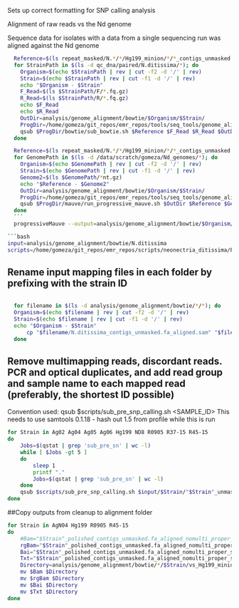 Sets up correct formatting for SNP calling analysis

Alignment of raw reads vs the Nd genome

Sequence data for isolates with a data from a single sequencing run was aligned against the Nd genome

```bash
  Reference=$(ls repeat_masked/N.*/*/Hg199_minion/*/*_contigs_unmasked.fa)
  for StrainPath in $(ls -d qc_dna/paired/N.ditissima/*); do
    Organism=$(echo $StrainPath | rev | cut -f2 -d '/' | rev)
    Strain=$(echo $StrainPath | rev | cut -f1 -d '/' | rev)
    echo "$Organism - $Strain"
    F_Read=$(ls $StrainPath/F/*.fq.gz)
    R_Read=$(ls $StrainPath/R/*.fq.gz)
    echo $F_Read
    echo $R_Read
    OutDir=analysis/genome_alignment/bowtie/$Organism/$Strain/
    ProgDir=/home/gomeza/git_repos/emr_repos/tools/seq_tools/genome_alignment
    qsub $ProgDir/bowtie/sub_bowtie.sh $Reference $F_Read $R_Read $OutDir $Strain
  done
  ```


  ```bash
    Reference=$(ls repeat_masked/N.*/*/Hg199_minion/*/*_contigs_unmasked.fa)
    for GenomePath in $(ls -d /data/scratch/gomeza/Nd_genomes/*); do
      Organism=$(echo $GenomePath | rev | cut -f2 -d '/' | rev)
      Strain=$(echo $GenomePath | rev | cut -f1 -d '/' | rev)
      Genome2=$(ls $GenomePath/*nt.gz)
      echo "$Reference - $Genome2"
      OutDir=analysis/genome_alignment/bowtie/$Organism/$Strain/
      ProgDir=/home/gomeza/git_repos/emr_repos/tools/seq_tools/genome_alignment
      qsub $ProgDir/mauve/run_progressive_mauve.sh $OutDir $Reference $Genome2
    done
    ```
    progressiveMauve --output=analysis/genome_alignment/bowtie/$Organism/$Strain/my_seqs.xmfa repeat_masked/N.ditisima/Ref_Genomes/Hg199_minion/filtered_contigs/N.ditissima_contigs_unmasked.fa /data/scratch/gomeza/Nd_genomes/RS324p/LDPL01.1.fsa_nt

```bash
input=analysis/genome_alignment/bowtie/N.ditissima
scripts=/home/gomeza/git_repos/emr_repos/scripts/neonectria_ditissima/Popgen_analysis/snp
```

## Rename input mapping files in each folder by prefixing with the strain ID

```bash

  for filename in $(ls -d analysis/genome_alignment/bowtie/*/*); do
  Organism=$(echo $filename | rev | cut -f2 -d '/' | rev)
  Strain=$(echo $filename | rev | cut -f1 -d '/' | rev)
  echo "$Organism - $Strain"
      cp "$filename/N.ditissima_contigs_unmasked.fa_aligned.sam" "$filename/"$Strain"_unmasked.fa_aligned.sam"
  done
```

## Remove multimapping reads, discordant reads. PCR and optical duplicates, and add read group and sample name to each mapped read (preferably, the shortest ID possible)

Convention used: qsub $scripts/sub_pre_snp_calling.sh <SAMPLE_ID> This needs to use samtools 0.1.18 - hash out 1.5 from profile while this is run

```bash
for Strain in Ag02 Ag04 Ag05 Ag06 Hg199 ND8 R0905 R37-15 R45-15
do
    Jobs=$(qstat | grep 'sub_pre_sn' | wc -l)
    while [ $Jobs -gt 5 ]
    do
        sleep 1
        printf "."
        Jobs=$(qstat | grep 'sub_pre_sn' | wc -l)
    done
    qsub $scripts/sub_pre_snp_calling.sh $input/$Strain/"$Strain"_unmasked.fa_aligned.sam $Strain
done
```


##Copy outputs from cleanup to alignment folder

```bash
for Strain in AgN04 Hg199 R0905 R45-15
do
    #Bam="$Strain"_polished_contigs_unmasked.fa_aligned_nomulti_proper_sorted_nodup.bam
    rgBam="$Strain"_polished_contigs_unmasked.fa_aligned_nomulti_proper_sorted_nodup_rg.bam
    Bai="$Strain"_polished_contigs_unmasked.fa_aligned_nomulti_proper_sorted_nodup_rg.bam.bai
    Txt="$Strain"_polished_contigs_unmasked.fa_aligned_nomulti_proper_sorted_nodup.txt
    Directory=analysis/genome_alignment/bowtie/*/$Strain/vs_Hg199_minion/
    mv $Bam $Directory
    mv $rgBam $Directory
    mv $Bai $Directory
    mv $Txt $Directory
done
```
